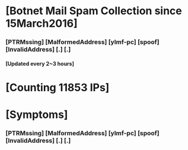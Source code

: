 # [Botnet Mail Spam Collection since 15March2016]
### [PTRMssing] [MalformedAddress] [ylmf-pc] [spoof] [InvalidAddress] [.] [.]
#### [Updated every 2~3 hours]

# [Counting 11853 IPs]

# [Symptoms] 
###   [PTRMssing] [MalformedAddress] [ylmf-pc] [spoof] [InvalidAddress] [.] [.]
